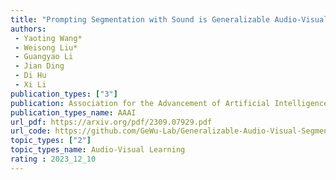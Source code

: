 ```yaml
---  
title: "Prompting Segmentation with Sound is Generalizable Audio-Visual Source Localizer"  
authors:  
 - Yaoting Wang*
 - Weisong Liu*
 - Guangyao Li
 - Jian Ding
 - Di Hu
 - Xi Li
publication_types: ["3"]  
publication: Association for the Advancement of Artificial Intelligence(AAAI) 2024
publication_types_name: AAAI
url_pdf: https://arxiv.org/pdf/2309.07929.pdf
url_code: https://github.com/GeWu-Lab/Generalizable-Audio-Visual-Segmentation
topic_types: ["2"]
topic_types_name: Audio-Visual Learning
rating : 2023_12_10
---  
```

